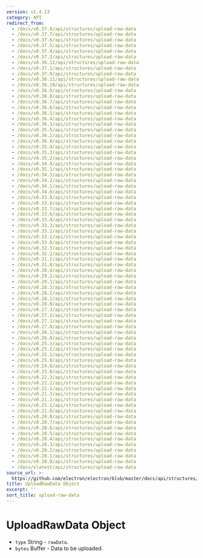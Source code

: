 ```yaml
---
version: v1.4.13
category: API
redirect_from:
  - /docs/v0.37.8/api/structures/upload-raw-data
  - /docs/v0.37.7/api/structures/upload-raw-data
  - /docs/v0.37.6/api/structures/upload-raw-data
  - /docs/v0.37.5/api/structures/upload-raw-data
  - /docs/v0.37.4/api/structures/upload-raw-data
  - /docs/v0.37.3/api/structures/upload-raw-data
  - /docs/v0.36.12/api/structures/upload-raw-data
  - /docs/v0.37.1/api/structures/upload-raw-data
  - /docs/v0.37.0/api/structures/upload-raw-data
  - /docs/v0.36.11/api/structures/upload-raw-data
  - /docs/v0.36.10/api/structures/upload-raw-data
  - /docs/v0.36.9/api/structures/upload-raw-data
  - /docs/v0.36.8/api/structures/upload-raw-data
  - /docs/v0.36.7/api/structures/upload-raw-data
  - /docs/v0.36.6/api/structures/upload-raw-data
  - /docs/v0.36.5/api/structures/upload-raw-data
  - /docs/v0.36.4/api/structures/upload-raw-data
  - /docs/v0.36.3/api/structures/upload-raw-data
  - /docs/v0.35.5/api/structures/upload-raw-data
  - /docs/v0.36.2/api/structures/upload-raw-data
  - /docs/v0.36.0/api/structures/upload-raw-data
  - /docs/v0.35.4/api/structures/upload-raw-data
  - /docs/v0.35.3/api/structures/upload-raw-data
  - /docs/v0.35.2/api/structures/upload-raw-data
  - /docs/v0.34.4/api/structures/upload-raw-data
  - /docs/v0.35.1/api/structures/upload-raw-data
  - /docs/v0.34.3/api/structures/upload-raw-data
  - /docs/v0.34.2/api/structures/upload-raw-data
  - /docs/v0.34.1/api/structures/upload-raw-data
  - /docs/v0.34.0/api/structures/upload-raw-data
  - /docs/v0.33.9/api/structures/upload-raw-data
  - /docs/v0.33.8/api/structures/upload-raw-data
  - /docs/v0.33.7/api/structures/upload-raw-data
  - /docs/v0.33.6/api/structures/upload-raw-data
  - /docs/v0.33.4/api/structures/upload-raw-data
  - /docs/v0.33.3/api/structures/upload-raw-data
  - /docs/v0.33.2/api/structures/upload-raw-data
  - /docs/v0.33.1/api/structures/upload-raw-data
  - /docs/v0.33.0/api/structures/upload-raw-data
  - /docs/v0.32.3/api/structures/upload-raw-data
  - /docs/v0.32.2/api/structures/upload-raw-data
  - /docs/v0.31.2/api/structures/upload-raw-data
  - /docs/v0.31.0/api/structures/upload-raw-data
  - /docs/v0.30.4/api/structures/upload-raw-data
  - /docs/v0.29.2/api/structures/upload-raw-data
  - /docs/v0.29.1/api/structures/upload-raw-data
  - /docs/v0.28.3/api/structures/upload-raw-data
  - /docs/v0.28.2/api/structures/upload-raw-data
  - /docs/v0.28.1/api/structures/upload-raw-data
  - /docs/v0.28.0/api/structures/upload-raw-data
  - /docs/v0.27.3/api/structures/upload-raw-data
  - /docs/v0.27.2/api/structures/upload-raw-data
  - /docs/v0.27.1/api/structures/upload-raw-data
  - /docs/v0.27.0/api/structures/upload-raw-data
  - /docs/v0.26.1/api/structures/upload-raw-data
  - /docs/v0.26.0/api/structures/upload-raw-data
  - /docs/v0.25.3/api/structures/upload-raw-data
  - /docs/v0.25.2/api/structures/upload-raw-data
  - /docs/v0.25.1/api/structures/upload-raw-data
  - /docs/v0.25.0/api/structures/upload-raw-data
  - /docs/v0.24.0/api/structures/upload-raw-data
  - /docs/v0.23.0/api/structures/upload-raw-data
  - /docs/v0.22.3/api/structures/upload-raw-data
  - /docs/v0.22.2/api/structures/upload-raw-data
  - /docs/v0.22.1/api/structures/upload-raw-data
  - /docs/v0.21.3/api/structures/upload-raw-data
  - /docs/v0.21.2/api/structures/upload-raw-data
  - /docs/v0.21.1/api/structures/upload-raw-data
  - /docs/v0.21.0/api/structures/upload-raw-data
  - /docs/v0.20.8/api/structures/upload-raw-data
  - /docs/v0.20.7/api/structures/upload-raw-data
  - /docs/v0.20.6/api/structures/upload-raw-data
  - /docs/v0.20.5/api/structures/upload-raw-data
  - /docs/v0.20.4/api/structures/upload-raw-data
  - /docs/v0.20.3/api/structures/upload-raw-data
  - /docs/v0.20.2/api/structures/upload-raw-data
  - /docs/v0.20.1/api/structures/upload-raw-data
  - /docs/v0.20.0/api/structures/upload-raw-data
  - /docs/vlatest/api/structures/upload-raw-data
source_url: >-
  https://github.com/electron/electron/blob/master/docs/api/structures/upload-raw-data.md
title: UploadRawData Object
excerpt: ''
sort_title: upload-raw-data
---
```

# UploadRawData Object

*   `type` String - `rawData`.
*   `bytes` Buffer - Data to be uploaded.
